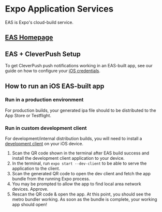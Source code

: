 # Expo Application Services

EAS is Expo's cloud-build service.

## [EAS Homepage](https://expo.dev/eas)

## EAS + CleverPush Setup

To get CleverPush push notifications working in an EAS-built app, see our guide on how to configure your [iOS credentials](IOS_CREDENTIALS_EAS.md).

## How to run an iOS EAS-built app

### Run in a production environment

For production builds, your generated ipa file should to be distributed to the App Store or Testflight.

### Run in custom development client

For development/internal distribution builds, you will need to install a [development client](https://docs.expo.dev/development/getting-started/) on your iOS device.

1. Scan the QR code shown in the terminal after EAS build success and install the development client application to your device.
2. In the terminal, run `expo start --dev-client` to be able to serve the application to the client.
3. Scan the generated QR code to open the dev client and fetch the app bundle from the running Expo process.
4. You may be prompted to allow the app to find local area network devices. Approve.
5. Rescan the QR code & open the app. At this point, you should see the metro bundler working. As soon as the bundle is complete, your working app should open!
